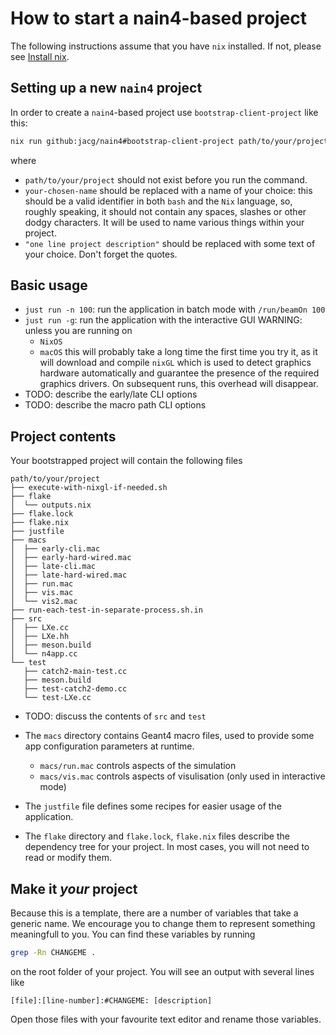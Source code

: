 # How to start a nain4-based project

The following instructions assume that you have `nix` installed. If
not, please see [Install nix](./install-nix.md).

## Setting up a new `nain4` project

In order to create a `nain4`-based project use `bootstrap-client-project` like this:

```bash
nix run github:jacg/nain4#bootstrap-client-project path/to/your/project your-chosen-name "one line project description"
```
where
+ `path/to/your/project` should not exist before you run the command.
+ `your-chosen-name` should be replaced with a name of your choice: this should
  be a valid identifier in both `bash` and the `Nix` language, so, roughly
  speaking, it should not contain any spaces, slashes or other dodgy characters.
  It will be used to name various things within your project.
+ `"one line project description"` should be replaced with some text of your
  choice. Don't forget the quotes.

## Basic usage

+ `just run -n 100`: run the application in batch mode with `/run/beamOn 100`
+ `just run -g`: run the application with the interactive GUI
  WARNING: unless you are running on
  + `NixOS`
  + `macOS` this will probably take a long time the first time you try it, as it
  will download and compile `nixGL` which is used to detect graphics hardware
  automatically and guarantee the presence of the required graphics drivers. On
  subsequent runs, this overhead will disappear.
+ TODO: describe the early/late CLI options
+ TODO: describe the macro path CLI options

## Project contents

Your bootstrapped project will contain the following files

```
path/to/your/project
├── execute-with-nixgl-if-needed.sh
├── flake
│  └── outputs.nix
├── flake.lock
├── flake.nix
├── justfile
├── macs
│  ├── early-cli.mac
│  ├── early-hard-wired.mac
│  ├── late-cli.mac
│  ├── late-hard-wired.mac
│  ├── run.mac
│  ├── vis.mac
│  └── vis2.mac
├── run-each-test-in-separate-process.sh.in
├── src
│  ├── LXe.cc
│  ├── LXe.hh
│  ├── meson.build
│  └── n4app.cc
└── test
   ├── catch2-main-test.cc
   ├── meson.build
   ├── test-catch2-demo.cc
   └── test-LXe.cc
```

+ TODO: discuss the contents of `src` and `test`

+ The `macs` directory contains Geant4 macro files, used to provide
  some app configuration parameters at runtime.
  + `macs/run.mac` controls aspects of the simulation
  + `macs/vis.mac` controls aspects of visulisation (only used in interactive mode)

+ The `justfile` file defines some recipes for easier usage of the
  application.

+ The `flake` directory and `flake.lock`, `flake.nix` files describe
  the dependency tree for your project. In most cases, you will not
  need to read or modify them.


## Make it *your* project

Because this is a template, there are a number of variables that take
a generic name. We encourage you to change them to represent something
meaningfull to you. You can find these variables by running
```bash
grep -Rn CHANGEME .
```

on the root folder of your project. You will see an output with
several lines like

```
[file]:[line-number]:#CHANGEME: [description]
```

Open those files with your favourite text editor and rename those
variables.
